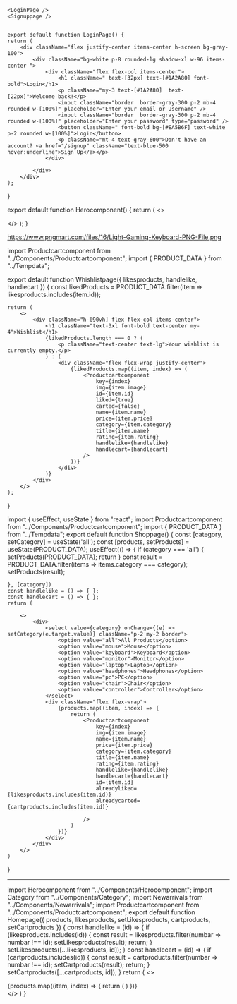     <LoginPage />
    <Signuppage />


    export default function LoginPage() {
    return (
        <div className="flex justify-center items-center h-screen bg-gray-100">
            <div className="bg-white p-8 rounded-lg shadow-xl w-96 items-center ">
                <div className="flex flex-col items-center">
                    <h1 className=" text-[32px] text-[#1A2A80] font-bold">Login</h1>
                    <p className="my-3 text-[#1A2A80]  text-[22px]">Welcome back!</p>
                    <input className="border  border-gray-300 p-2 mb-4 rounded w-[100%]" placeholder="Enter your email or Username" />
                    <input className="border  border-gray-300 p-2 mb-4 rounded w-[100%]" placeholder="Enter your password" type="password" />
                    <button className=" font-bold bg-[#EA5B6F] text-white p-2 rounded w-[100%]">Login</button>
                    <p className="mt-4 text-gray-600">Don't have an account? <a href="/signup" className="text-blue-500 hover:underline">Sign Up</a></p>
                </div>

            </div>
        </div>
    );
}





export default function Herocomponent() {
    return (
        <>
            <div className="flex mx-10 justify-end h-[50vh] bg-gray-50">
                <div className="flex items-center flex-row">
                    <img src="https://encrypted-tbn0.gstatic.com/images?q=tbn:ANd9GcRvTDnCzosfOYBIukxLamGVjeMQ_JsZkLJXAg&s" alt="" />
                </div>
            </div>
        </>
    );
}

https://www.pngmart.com/files/16/Light-Gaming-Keyboard-PNG-File.png








import Productcartcomponent from "../Components/Productcartcomponent";
import { PRODUCT_DATA } from "../Tempdata";

export default function Whishlistpage({ likesproducts, handlelike, handlecart }) {
    const likedProducts = PRODUCT_DATA.filter(item => likesproducts.includes(item.id));

    return (
        <>
            <div className="h-[90vh] flex flex-col items-center">
                <h1 className="text-3xl font-bold text-center my-4">Wishlist</h1>
                {likedProducts.length === 0 ? (
                    <p className="text-center text-lg">Your wishlist is currently empty.</p>
                ) : (
                    <div className="flex flex-wrap justify-center">
                        {likedProducts.map((item, index) => (
                            <Productcartcomponent
                                key={index}
                                img={item.image}
                                id={item.id}
                                liked={true}
                                carted={false}
                                name={item.name}
                                price={item.price}
                                category={item.category}
                                title={item.name}
                                rating={item.rating}
                                handlelike={handlelike}
                                handlecart={handlecart}
                            />
                        ))}
                    </div>
                )}
            </div>
        </>
    );
}





import { useEffect, useState } from "react";
import Productcartcomponent from "../Components/Productcartcomponent";
import { PRODUCT_DATA } from "../Tempdata";
export default function Shoppage() {
    const [category, setCategory] = useState('all');
    const [products, setProducts] = useState(PRODUCT_DATA);
    useEffect(() => {
        if (category === 'all') {
            setProducts(PRODUCT_DATA);
            return
        }
        const result = PRODUCT_DATA.filter(items => items.category === category);
        setProducts(result);

    }, [category])
    const handlelike = () => { };
    const handlecart = () => { };
    return (

        <>
            <div>
                <select value={category} onChange={(e) => setCategory(e.target.value)} className="p-2 my-2 border">
                    <option value="all">All Products</option>
                    <option value="mouse">Mouse</option>
                    <option value="keyboard">Keyboard</option>
                    <option value="monitor">Monitor</option>
                    <option value="laptop">Laptop</option>
                    <option value="headphones">Headphones</option>
                    <option value="pc">PC</option>
                    <option value="chair">Chair</option>
                    <option value="controller">Controller</option>
                </select>
                <div className="flex flex-wrap">
                    {products.map((item, index) => {
                        return (
                            <Productcartcomponent
                                key={index}
                                img={item.image}
                                name={item.name}
                                price={item.price}
                                category={item.category}
                                title={item.name}
                                rating={item.rating}
                                handlelike={handlelike}
                                handlecart={handlecart}
                                id={item.id}
                                alreadyliked={likesproducts.includes(item.id)}
                                alreadycarted={cartproducts.includes(item.id)}

                            />
                        )
                    })}
                </div>
            </div>
        </>
    )
}








------------------------------------------------------------------------------------------------------
import Herocomponent from "../Components/Herocomponent";
import Category from "../Components/Category";
import Newarrivals from "../Components/Newarrivals";
import Productcartcomponent from "../Components/Productcartcomponent";
export default function Homepage({ products, likesproducts, setLikesproducts, cartproducts, setCartproducts }) {
    const handlelike = (id) => {
        if (likesproducts.includes(id)) {
            const result = likesproducts.filter(numbar => numbar !== id);
            setLikesproducts(result);
            return;
        }
        setLikesproducts([...likesproducts, id]);
    }
    const handlecart = (id) => {
        if (cartproducts.includes(id)) {
            const result = cartproducts.filter(numbar => numbar !== id);
            setCartproducts(result);
            return;
        }
        setCartproducts([...cartproducts, id]);
    }
    return (
        <>
            <Herocomponent />
            <Category />
            <Newarrivals />
            <div className="flex flex-wrap">
                {products.map((item, index) => {
                    return (
                        <Productcartcomponent
                            key={index}
                            img={item.image}
                            id={item.id}
                            alreadyliked={likesproducts.includes(item.id)}
                            alreadycarted={cartproducts.includes(item.id)}
                            name={item.name}
                            price={item.price}
                            category={item.category}
                            title={item.name}
                            rating={item.rating}
                            handlelike={handlelike}
                            handlecart={handlecart}
                        />
                    )
                })}
            </div>
        </>
    )
}